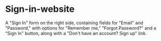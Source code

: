 # Sign-in-website
A "Sign In" form on the right side, containing fields for "Email" and "Password," with options for "Remember me," "Forgot Password?" and a "Sign In" button, along with a "Don't have an account? Sign up" link.
